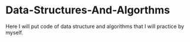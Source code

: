 # Data-Structures-And-Algorthms
Here I will put code of data structure and algorithms that I will practice by myself.
